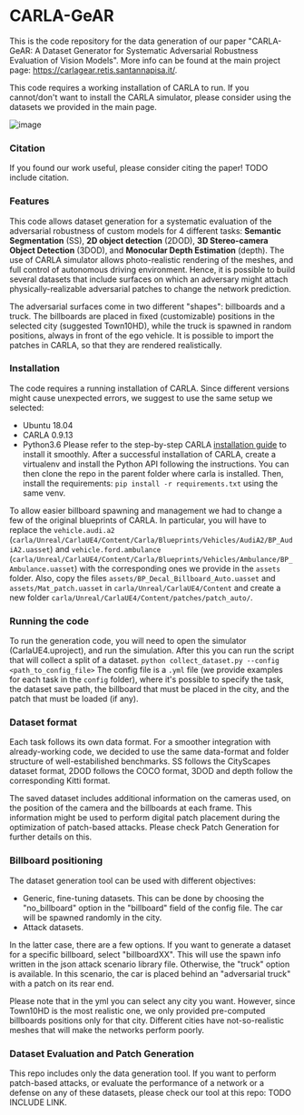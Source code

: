 # CARLA-GeAR
This is the code repository for the data generation of our paper "CARLA-GeAR: A Dataset Generator for Systematic Adversarial Robustness Evaluation of Vision Models". More info can be found at the main project page: https://carlagear.retis.santannapisa.it/.

This code requires a working installation of CARLA to run. If you cannot/don't want to install the CARLA simulator, please consider using the datasets we provided in the main page.

![image](https://user-images.githubusercontent.com/92364988/172151551-640ca8ec-6159-4f4d-9c96-62ba58f4248e.png)

### Citation
If you found our work useful, please consider citing the paper!
TODO include citation.

### Features
This code allows dataset generation for a systematic evaluation of the adversarial robustness of custom models for 4 different tasks: **Semantic Segmentation** (SS), **2D object detection** (2DOD), **3D Stereo-camera Object Detection** (3DOD), and **Monocular Depth Estimation** (depth). The use of CARLA simulator allows photo-realistic rendering of the meshes, and full control of autonomous driving environment. Hence, it is possible to build several datasets that include surfaces on which an adversary might attach physically-realizable adversarial patches to change the network prediction.

The adversarial surfaces come in two different "shapes": billboards and a truck. The billboards are placed in fixed (customizable) positions in the selected city (suggested Town10HD), while the truck is spawned in random positions, always in front of the ego vehicle. It is possible to import the patches in CARLA, so that they are rendered realistically. 



### Installation
The code requires a running installation of CARLA. Since different versions might cause unexpected errors, we suggest to use the same setup we selected:
- Ubuntu 18.04
- CARLA 0.9.13
- Python3.6
Please refer to the step-by-step CARLA [installation guide](https://carla.readthedocs.io/en/latest/build_linux/) to install it smoothly.
After a successful installation of CARLA, create a virtualenv and install the Python API following the instructions.
You can then clone the repo in the parent folder where carla is installed.
Then, install the requirements: `pip install -r requirements.txt` using the same venv.

To allow easier billboard spawning and management we had to change a few of the original blueprints of CARLA. In particular, you will have to replace the `vehicle.audi.a2` (`carla/Unreal/CarlaUE4/Content/Carla/Blueprints/Vehicles/AudiA2/BP_AudiA2.uasset`) and `vehicle.ford.ambulance` (`carla/Unreal/CarlaUE4/Content/Carla/Blueprints/Vehicles/Ambulance/BP_Ambulance.uasset`) with the corresponding ones we provide in the `assets` folder.
Also, copy the files `assets/BP_Decal_Billboard_Auto.uasset` and `assets/Mat_patch.uasset` in `carla/Unreal/CarlaUE4/Content` and create a new folder `carla/Unreal/CarlaUE4/Content/patches/patch_auto/`.

### Running the code
To run the generation code, you will need to open the simulator (CarlaUE4.uproject), and run the simulation.
After this you can run the script that will collect a split of a dataset. 
`python collect_dataset.py --config <path_to_config_file>`
The config file is a `.yml` file (we provide examples for each task in the `config` folder), where it's possible to specify the task, the dataset save path, the billboard that must be placed in the city, and the patch that must be loaded (if any).

### Dataset format
Each task follows its own data format. For a smoother integration with already-working code, we decided to use the same data-format and folder structure of well-estabilished benchmarks. SS follows the CityScapes dataset format, 2DOD follows the COCO format, 3DOD and depth follow the corresponding Kitti format.

The saved dataset includes additional information on the cameras used, on the position of the camera and the billboards at each frame. This information might be used to perform digital patch placement during the optimization of patch-based attacks. Please check Patch Generation for further details on this.

### Billboard positioning
The dataset generation tool can be used with different objectives:
- Generic, fine-tuning datasets. This can be done by choosing the "no_billboard" option in the "billboard" field of the config file. The car will be spawned randomly in the city.
- Attack datasets.  

In the latter case, there are a few options. If you want to generate a dataset for a specific billboard, select "billboardXX". This will use the spawn info written in the json attack scenario library file. Otherwise, the "truck" option is available. In this scenario, the car is placed behind an "adversarial truck" with a patch on its rear end. 

Please note that in the yml you can select any city you want. However, since Town10HD is the most realistic one, we only provided pre-computed billboards positions only for that city. Different cities have not-so-realistic meshes that will make the networks perform poorly.

### Dataset Evaluation and Patch Generation
This repo includes only the data generation tool. If you want to perform patch-based attacks, or evaluate the performance of a network or a defense on any of these datasets, please check our tool at this repo: TODO INCLUDE LINK.







